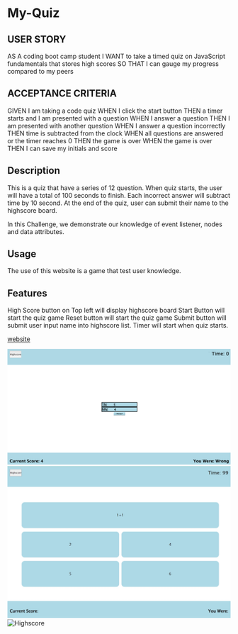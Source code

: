 # My-Quiz

## USER STORY
AS A coding boot camp student
I WANT to take a timed quiz on JavaScript fundamentals that stores high scores
SO THAT I can gauge my progress compared to my peers

## ACCEPTANCE CRITERIA
GIVEN I am taking a code quiz
WHEN I click the start button
THEN a timer starts and I am presented with a question
WHEN I answer a question
THEN I am presented with another question
WHEN I answer a question incorrectly
THEN time is subtracted from the clock
WHEN all questions are answered or the timer reaches 0
THEN the game is over
WHEN the game is over
THEN I can save my initials and score

## Description
This is a quiz that have a series of 12 question. When quiz starts, the user will have a total of 100 seconds to finish. Each incorrect answer will subtract time by 10 second. At the end of the quiz, user can submit their name to the highscore board.

In this Challenge, we demonstrate our knowledge of event listener, nodes and data attributes.

## Usage

The use of this website is a game that test user knowledge.

## Features
High Score button on Top left will display highscore board
Start Button will start the quiz game
Reset button will start the quiz game
Submit button will submit user input name into highscore list.
Timer will start when quiz starts.


[website](https://github.com/nguyet33/My-Quiz)

![Main](./assets/screenshots/Home.png)
![Quiz](./assets/screenshots/Quiz.jpg)
![Highscore](./assets/screenshots/Highscore.jpg)